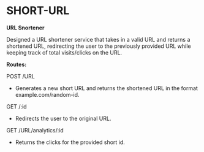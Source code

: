 # SHORT-URL

**URL Snortener**

Designed a URL shortener service that takes in a valid URL and returns a shortened URL, redirecting the user to the previously provided URL while keeping track of total visits/clicks on the URL.

**Routes:**

POST /URL 
- Generates a new short URL and returns the shortened URL in the format example.com/random-id.
  

GET /:id
- Redirects the user to the original URL.
  
  
GET /URL/analytics/:id
- Returns the clicks for the provided short id.





